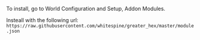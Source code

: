 
To install, go to World Configuration and Setup, Addon Modules.

Insteall with the following url:
`https://raw.githubusercontent.com/whitespine/greater_hex/master/module.json`